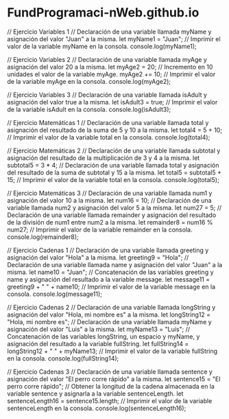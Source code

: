 # FundProgramaci-nWeb.github.io

<!DOCTYPE html>
<html lang="es">
<head>
    <meta charset="UTF-8">
    <meta name="viewport" content="width=device-width, initial-scale=1.0">
    <title>Prueba de JavaScript</title>
</head>
<body>
    <script src="Actividad_7.js"></script>
</body>
</html>

// Ejercicio Variables 1
// Declaración de una variable llamada myName y asignación del valor "Juan" a la misma.
let myName1 = "Juan";
// Imprimir el valor de la variable myName en la consola.
console.log(myName1);

// Ejercicio Variables 2
// Declaración de una variable llamada myAge y asignación del valor 20 a la misma.
let myAge2 = 20;
// Incremento en 10 unidades el valor de la variable myAge.
myAge2 += 10;
// Imprimir el valor de la variable myAge en la consola.
console.log(myAge2);

// Ejercicio Variables 3
// Declaración de una variable llamada isAdult y asignación del valor true a la misma.
let isAdult3 = true;
// Imprimir el valor de la variable isAdult en la consola.
console.log(isAdult3);

// Ejercicio Matemáticas 1
// Declaración de una variable llamada total y asignación del resultado de la suma de 5 y 10 a la misma.
let total4 = 5 + 10;
// Imprimir el valor de la variable total en la consola.
console.log(total4);

// Ejercicio Matemáticas 2
// Declaración de una variable llamada subtotal y asignación del resultado de la multiplicación de 3 y 4 a la misma.
let subtotal5 = 3 * 4;
// Declaración de una variable llamada total y asignación del resultado de la suma de subtotal y 15 a la misma.
let total5 = subtotal5 + 15;
// Imprimir el valor de la variable total en la consola.
console.log(total5);

// Ejercicio Matemáticas 3
// Declaración de una variable llamada num1 y asignación del valor 10 a la misma.
let num16 = 10;
// Declaración de una variable llamada num2 y asignación del valor 5 a la misma.
let num27 = 5;
// Declaración de una variable llamada remainder y asignación del resultado de la división de num1 entre num2 a la misma.
let remainder8 = num16 % num27;
// Imprimir el valor de la variable remainder en la consola.
console.log(remainder8);

// Ejercicio Cadenas 1
// Declaración de una variable llamada greeting y asignación del valor "Hola" a la misma.
let greeting9 = "Hola";
// Declaración de una variable llamada name y asignación del valor "Juan" a la misma.
let name10 = "Juan";
// Concatenación de las variables greeting y name y asignación del resultado a la variable message.
let message11 = greeting9 + " " + name10;
// Imprimir el valor de la variable message en la consola.
console.log(message11);

// Ejercicio Cadenas 2
// Declaración de una variable llamada longString y asignación del valor "Hola, mi nombre es" a la misma.
let longString12 = "Hola, mi nombre es";
// Declaración de una variable llamada myName y asignación del valor "Luis" a la misma.
let myName13 = "Luis";
// Concatenación de las variables longString, un espacio y myName, y asignación del resultado a la variable fullString.
let fullString14 = longString12 + " " + myName13;
// Imprimir el valor de la variable fullString en la consola.
console.log(fullString14);

// Ejercicio Cadenas 3
// Declaración de una variable llamada sentence y asignación del valor "El perro corre rápido" a la misma.
let sentence15 = "El perro corre rápido";
// Obtener la longitud de la cadena almacenada en la variable sentence y asignarla a la variable sentenceLength.
let sentenceLength16 = sentence15.length;
// Imprimir el valor de la variable sentenceLength en la consola.
console.log(sentenceLength16);
